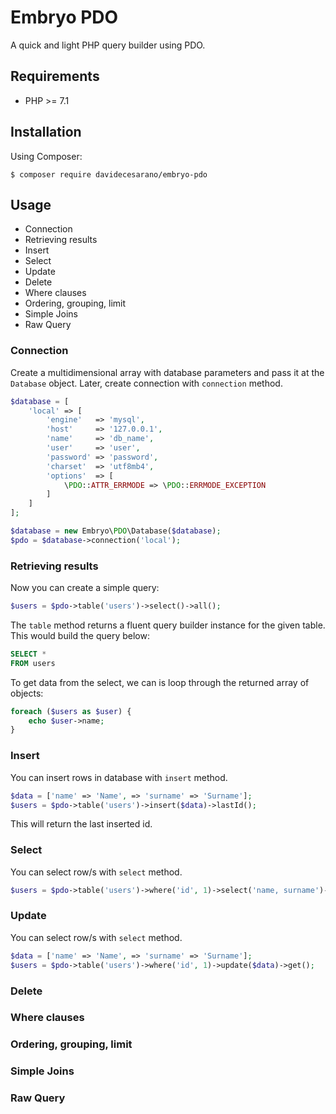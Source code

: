 # Embryo PDO
A quick and light PHP query builder using PDO.

## Requirements
* PHP >= 7.1

## Installation
Using Composer:
```
$ composer require davidecesarano/embryo-pdo
```

## Usage
* Connection
* Retrieving results
* Insert
* Select
* Update
* Delete
* Where clauses
* Ordering, grouping, limit
* Simple Joins
* Raw Query

### Connection
Create a multidimensional array with database parameters and pass it at the `Database` object. Later, create connection with `connection` method. 
```php
$database = [
    'local' => [
        'engine'   => 'mysql',
        'host'     => '127.0.0.1',
        'name'     => 'db_name',
        'user'     => 'user',  
        'password' => 'password',
        'charset'  => 'utf8mb4',
        'options'  => [
            \PDO::ATTR_ERRMODE => \PDO::ERRMODE_EXCEPTION
        ]
    ]
];

$database = new Embryo\PDO\Database($database);
$pdo = $database->connection('local');
```

### Retrieving results

Now you can create a simple query:
```php
$users = $pdo->table('users')->select()->all();
```
The `table` method returns a fluent query builder instance for the given table. This would build the query below:
```sql
SELECT *
FROM users
```
To get data from the select, we can is loop through the returned array of objects:
```php
foreach ($users as $user) {
    echo $user->name;
}
```

### Insert

You can insert rows in database with `insert` method.
```php
$data = ['name' => 'Name', => 'surname' => 'Surname'];
$users = $pdo->table('users')->insert($data)->lastId();
```
This will return the last inserted id.

### Select
You can select row/s with `select` method.
```php
$users = $pdo->table('users')->where('id', 1)->select('name, surname')->get();
```

### Update

You can select row/s with `select` method.
```php
$data = ['name' => 'Name', => 'surname' => 'Surname'];
$users = $pdo->table('users')->where('id', 1)->update($data)->get();
```

### Delete

### Where clauses

### Ordering, grouping, limit

### Simple Joins

### Raw Query